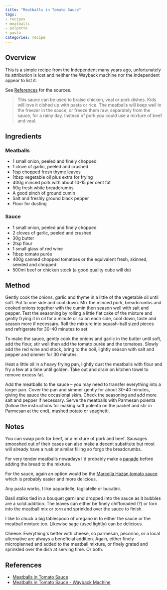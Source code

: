```yaml
---
title: "Meatballs in Tomato Sauce"
tags:
- recipes
- meatballs
- polpette
- pasta
categories: recipe
---
```


## Overview
This is a simple recipe from the Independent many years ago, unfortunately its attribution is lost and neither the Wayback machine nor the Independent appear to list it. 

See [References](#references) for the sources.

> This sauce can be used to braise chicken, veal or pork dishes. Kids will love it dished up with pasta or rice. The meatballs will keep well in the freezer in the sauce, or freeze them raw, separately from the sauce, for a rainy day. Instead of pork you could use a mixture of beef and veal.

## Ingredients
### Meatballs
- 1 small onion, peeled and finely chopped
- 1 clove of garlic, peeled and crushed
- 1tsp chopped fresh thyme leaves
- 1tbsp vegetable oil plus extra for frying
- 400g minced pork with about 10-15 per cent fat
- 50g fresh white breadcrumbs
- A good pinch of ground cumin
- Salt and freshly ground black pepper
- Flour for dusting

### Sauce
- 1 small onion, peeled and finely chopped
- 2 cloves of garlic, peeled and crushed
- 30g butter
- 2tsp flour
- 1 small glass of red wine
- 1tbsp tomato purée
- 400g canned chopped tomatoes or the equivalent fresh, skinned, seeded and chopped
- 500ml beef or chicken stock (a good quality cube will do) 

## Method
Gently cook the onions, garlic and thyme in a little of the vegetable oil until soft. Put to one side and cool down. Mix the minced pork, breadcrumbs and cooked onions together with the cumin then season well with salt and pepper. Test the seasoning by rolling a little flat cake of the mixture and gently frying it in oil for a minute or so on each side, cool down, taste and season more if necessary. Roll the mixture into squash-ball sized pieces and refrigerate for 30-40 minutes to set.

To make the sauce, gently cook the onions and garlic in the butter until soft, add the flour, stir well then add the tomato purée and the tomatoes. Slowly add the red wine and stock, bring to the boil, lightly season with salt and pepper and simmer for 30 minutes.

Heat a little oil in a heavy frying pan, lightly dust the meatballs with flour and fry a few at a time until golden. Take out and drain on kitchen towel to remove excess fat.

Add the meatballs to the sauce – you may need to transfer everything into a larger pan. Cover the pan and simmer gently for about 30-40 minutes, giving the sauce the occasional skim. Check the seasoning and add more salt and pepper if necessary. Serve the meatballs with Parmesan polenta (follow the instructions for making soft polenta on the packet and stir in Parmesan at the end), mashed potato or spaghetti. 

## Notes
You can swap pork for beef, or a mixture of pork and beef. Sausages smooshed out of their cases can also make a decent substitute but most will already have a rusk or similar filling so forgo the breadcrumbs.

For very tender meatballs nowadays I'd probably make a [panade](https://www.thespruceeats.com/what-is-a-panade-4796631) before adding the bread to the mixture.

For the sauce, again an option would be the [Marcella Hazan tomato sauce](https://www.foodandwine.com/recipes/tomato-sauce-onion-and-butter) which is probably easier and more delicious.

Any pasta works, I like papardelle, tagliatelle or bucatini.

Basil stalks tied in a bouquet garni and dropped into the sauce as it bubbles are a solid addition. The leaves can either be finely chiffonaded (?) or torn into the meatball mix or torn and sprinkled over the sauce to finish.

I like to chuck a big tablespoon of oregano in to either the sauce or the meatball mixture too. Likewise sage (used lightly) can be delicious.

Cheese. Everything's better with cheese, so parmesan, pecorino, or a local alternative are always a beneficial addition. Again, either finely microplanned and added to the meatball mixture, or finely grated and sprinkled over the dish at serving time. Or both.

## References
- [Meatballs in Tomato Sauce](https://www.independent.co.uk/life-style/food-and-drink/recipes/meatballs-in-tomato-sauce-5360863.html)
- [Meatballs in Tomato Sauce - Wayback Machine](https://web.archive.org/web/20020817210336/http://enjoyment.independent.co.uk/food_and_drink/recipes/story.jsp?story=312363)